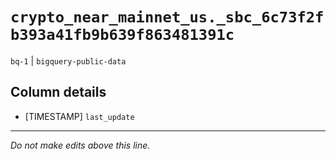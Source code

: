 # `crypto_near_mainnet_us._sbc_6c73f2fb393a41fb9b639f863481391c`
`bq-1` | `bigquery-public-data`

## Column details
* [TIMESTAMP] `last_update`

-------------------------------------------------------------------------------
*Do not make edits above this line.*
